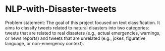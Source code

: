 # NLP-with-Disaster-tweets
Problem statement:  The goal of this project focused on text classification. It aims to classify tweets related to natural disasters into two categories: tweets that are related to real disasters (e.g., actual emergencies, warnings, or news reports) and tweets that are unrelated (e.g., jokes, figurative language, or non-emergency context).
